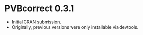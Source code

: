 # PVBcorrect 0.3.1

* Initial CRAN submission.
* Originally, previous versions were only installable via devtools.
